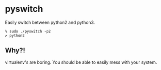 # pyswitch

Easily switch between python2 and python3.

```
% sudo ./pyswitch -p2
✔️ python2
```

## Why?!
virtualenv's are boring. You should be able to easily mess
with your system.
